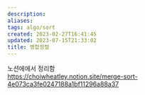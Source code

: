 ```yaml
---
description:
aliases: 
tags: algo/sort
created: 2023-02-27T16:41:45
updated: 2023-07-15T21:33:02
title: 병합정렬
---
```

노션에에서 정리함  
https://choiwheatley.notion.site/merge-sort-4e073ca3fe0247188a1bf11296a88a37
